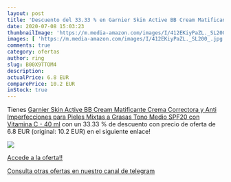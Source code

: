 ```yaml
---
layout: post
title: 'Descuento del 33.33 % en Garnier Skin Active BB Cream Matificante'
date: 2020-07-08 15:03:23
thumbnailImage: 'https://m.media-amazon.com/images/I/412EKiyPaZL._SL200_.jpg'
images: [ 'https://m.media-amazon.com/images/I/412EKiyPaZL._SL200_.jpg' ]
comments: true
category: ofertas
author: ring
slug: B00X9TTOM4
description:
actualPrice: 6.8 EUR
comparePrice: 10.2 EUR
inStock: true
---
```


Tienes [Garnier Skin Active BB Cream Matificante Crema Correctora y Anti Imperfecciones para Pieles Mixtas a Grasas  Tono Medio SPF20  con Vitamina C - 40 ml](https://www.amazon.com/dp/B00X9TTOM4/?tag=redken08-20) con un 33.33 % de descuento con precio de oferta de 6.8 EUR (original: 10.2 EUR) en el siguiente enlace!

[![](https://m.media-amazon.com/images/I/412EKiyPaZL._SL200_.jpg)](https://www.amazon.com/dp/B00X9TTOM4/?tag=redken08-20)

[Accede a la oferta!!](https://www.amazon.com/dp/B00X9TTOM4/?tag=redken08-20)

[Consulta otras ofertas en nuestro canal de telegram](https://t.me/s/ofertas25)
